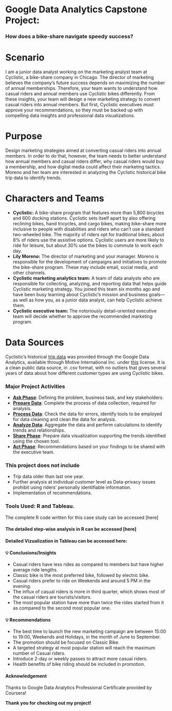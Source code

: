 # Google Data Analytics Capstone Project:
### How does a bike-share navigate speedy success?

# Scenario
I am a junior data analyst working on the marketing analyst team at Cyclistic, a bike-share company in Chicago. 
The director of marketing believes the company’s future success depends on maximizing the number of annual memberships. 
Therefore, your team wants to understand how casual riders and annual members use Cyclistic bikes differently. 
From these insights, your team will design a new marketing strategy to convert casual riders into annual
members. But first, Cyclistic executives must approve your recommendations, so they must be
backed up with compelling data insights and professional data visualizations.

# Purpose
Design marketing strategies aimed at converting casual riders into
annual members. In order to do that, however, the team needs to better understand how
annual members and casual riders differ, why casual riders would buy a membership, and how
digital media could affect their marketing tactics. Moreno and her team are interested in
analyzing the Cyclistic historical bike trip data to identify trends.

# Characters and Teams
- **Cyclistic:** A bike-share program that features more than 5,800 bicycles and 600
docking stations. Cyclistic sets itself apart by also offering reclining bikes, hand
tricycles, and cargo bikes, making bike-share more inclusive to people with disabilities
and riders who can’t use a standard two-wheeled bike. The majority of riders opt for
traditional bikes; about 8% of riders use the assistive options. Cyclistic users are more
likely to ride for leisure, but about 30% use the bikes to commute to work each day.
- **Lily Moreno:** The director of marketing and your manager. Moreno is responsible for
the development of campaigns and initiatives to promote the bike-share program.
These may include email, social media, and other channels.
- **Cyclistic marketing analytics team:** A team of data analysts who are responsible for
collecting, analyzing, and reporting data that helps guide Cyclistic marketing strategy.
You joined this team six months ago and have been busy learning about Cyclistic’s
mission and business goals—as well as how you, as a junior data analyst, can help
Cyclistic achieve them.
- **Cyclistic executive team:** The notoriously detail-oriented executive team will decide
whether to approve the recommended marketing program.

# Data Sources
Cyclistic’s historical [trip data](https://divvy-tripdata.s3.amazonaws.com/index.html) was provided through the Google Data Analytics, available through Motive International Inc. under [this](https://divvybikes.com/data-license-agreement) license. It is a clean public data source, in .csv format, with no outliers that gives several years of data about how different customer types are using Cyclistic bikes.  

### Major Project Activities
- **[Ask Phase](https://github.com/akgupta10/Google-Certification-Capstone-Project/blob/main/Data%20Analysis%20Steps.md#1-ask)**:	Defining the problem, business task, and key stakeholders.
- **[Prepare Data](https://github.com/akgupta10/Google-Certification-Capstone-Project/blob/main/Data%20Analysis%20Steps.md#2-prepare)**:	Complete the process of data collection, required for analysis.
- **[Process Data](https://github.com/akgupta10/Google-Certification-Capstone-Project/blob/main/Data%20Analysis%20Steps.md#3-process)**:	Check the data for errors, identify tools to be employed for data cleaning and clean the data for analysis.
- **[Analyze Data](https://github.com/akgupta10/Google-Certification-Capstone-Project/blob/main/Data%20Analysis%20Steps.md#4-analyze)**:	Aggregate the data and perform calculations to identify trends and relationships.
- **[Share Phase](https://github.com/akgupta10/Google-Certification-Capstone-Project/blob/main/Data%20Analysis%20Steps.md#5-share)**:	Prepare data visualization supporting the trends identified using the chosen tool.
- **[Act Phase](https://github.com/akgupta10/Google-Certification-Capstone-Project/blob/main/Data%20Analysis%20Steps.md#6-act)**:	Recommendations based on your findings to be shared with the executive team.

### This project does not include
-	Trip data older than last one year.
-	Further analysis at individual customer level as Data-privacy issues prohibit using riders’ personally identifiable information.
-	Implementation of recommendations.

### Tools Used: R and Tableau.
The complete R code written for this case study can be accessed [here]
#### The detailed step-wise analysis in R can be accessed [here]

#### Detailed Vizualization in Tableau can be accessed here: 

#### 💡 Conclusions/Insights 
  - Casual riders have less rides as compared to members but have higher average ride lengths.
  - Classic bike is the most preferred bike, followed by electric bike.
  - Casual riders prefer to ride on Weekends and around 5 PM in the evening.
  - The influx of casual riders is more in third quarter, which shows most of the casual riders are tourists/visitors.
  - The most popular station have more than twice the rides started from it as compared to the second most popular one.
  
#### 💡 Recommendations
  - The best time to launch the new marketing campaign are between 15:00 to 19:00, Weekends and Holidays, in the month of June to September. 
  - The promotion should be focused on Classic Bike. 
  - A targeted strategy at most popular station will reach the maximum number of Casual riders.
  - Introduce 2-day or weekly passes to attract more casual riders.
  - Health benefits of bike riding should be included in promotion.
 
 #### Acknowledgement
 Thanks to Google Data Analytics Professional Certificate provided by Coursera!
 
 **Thank you for checking out my project!**
